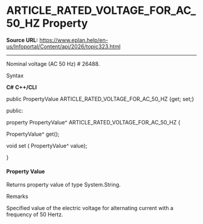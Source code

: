 # ARTICLE_RATED_VOLTAGE_FOR_AC_50_HZ Property

**Source URL:** https://www.eplan.help/en-us/Infoportal/Content/api/2026/topic323.html

---

Nominal voltage (AC 50 Hz) # 26488.

Syntax

**C#**
**C++/CLI**


public PropertyValue ARTICLE_RATED_VOLTAGE_FOR_AC_50_HZ {get; set;}

public:

property PropertyValue^ ARTICLE_RATED_VOLTAGE_FOR_AC_50_HZ {

   PropertyValue^ get();

   void set (    PropertyValue^ value);

}


#### Property Value

Returns property value of type System.String.

Remarks

Specified value of the electric voltage for alternating current with a frequency of 50 Hertz.
